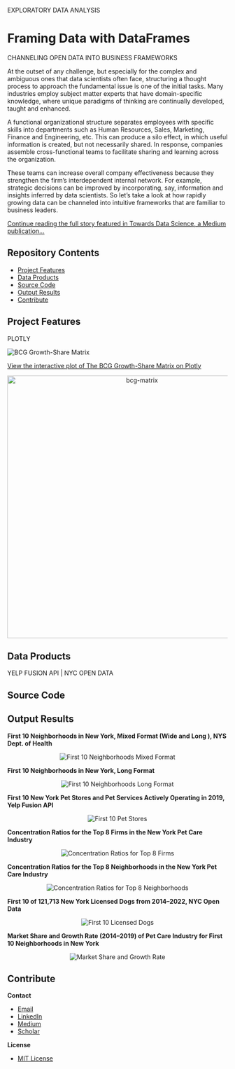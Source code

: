 EXPLORATORY DATA ANALYSIS
# Framing Data with DataFrames
CHANNELING OPEN DATA INTO BUSINESS FRAMEWORKS

At the outset of any challenge, but especially for the complex and ambiguous ones that data scientists often face, structuring a thought process to approach the fundamental issue is one of the initial tasks. Many industries employ subject matter experts that have domain-specific knowledge, where unique paradigms of thinking are continually developed, taught and enhanced.

A functional organizational structure separates employees with specific skills into departments such as Human Resources, Sales, Marketing, Finance and Engineering, etc. This can produce a silo effect, in which useful information is created, but not necessarily shared. In response, companies assemble cross-functional teams to facilitate sharing and learning across the organization.

These teams can increase overall company effectiveness because they strengthen the firm’s interdependent internal network. For example, strategic decisions can be improved by incorporating, say, information and insights inferred by data scientists. So let’s take a look at how rapidly growing data can be channeled into intuitive frameworks that are familiar to business leaders.

[Continue reading the full story featured in Towards Data Science, a Medium publication...](https://towardsdatascience.com/framing-data-with-dataframes-d9b7ce012be5?source=friends_link&sk=0866bef9af6443371ada8b3ed6753e67)

## Repository Contents

* [Project Features](#project-features)
* [Data Products](#data-products)
* [Source Code](#source-code)
* [Output Results](#output-results)
* [Contribute](#contribute)

## Project Features
PLOTLY

![BCG Growth-Share Matrix](/img/01_Growth_Share_Matrix_of_Licensed_Dogs.jpeg)

[View the interactive plot of The BCG Growth-Share Matrix on Plotly](https://plot.ly/~adam.c.dick/2/growth-share-matrix-of-licensed-dogs-in-new-york-by-neighborhood/)

<div>
    <a href="https://plot.ly/~adam.c.dick/2/?share_key=DDtPF3A6fh2n6MzosKmJUX" target="_blank" title="bcg-matrix" style="display: block; text-align: center;"><img src="https://plot.ly/~adam.c.dick/2.png?share_key=DDtPF3A6fh2n6MzosKmJUX" alt="bcg-matrix" style="max-width: 100%;width: 600px;"  width="600" onerror="this.onerror=null;this.src='https://plot.ly/404.png';" /></a>
    <script data-plotly="adam.c.dick:2" sharekey-plotly="DDtPF3A6fh2n6MzosKmJUX" src="https://plot.ly/embed.js" async></script>
</div>

## Data Products
YELP FUSION API | NYC OPEN DATA

## Source Code

## Output Results

**First 10 Neighborhoods in New York, Mixed Format (Wide and Long ), NYS Dept. of Health**<br>

<p align="center">
  <img src="/img/02_First_10_Neighborhoods_Mixed_Format.png" title="First 10 Neighborhoods Mixed Format">
</p>

**First 10 Neighborhoods in New York, Long Format**<br>

<p align="center">
  <img src="/img/03_First_10_Neighborhoods_Long_Format.png" title="First 10 Neighborhoods Long Format">
</p>

**First 10 New York Pet Stores and Pet Services Actively Operating in 2019, Yelp Fusion API**<br>

<p align="center">
  <img src="/img/04_First_10_Pet_Stores.png" title="First 10 Pet Stores">
</p>

**Concentration Ratios for the Top 8 Firms in the New York Pet Care Industry**<br>

<p align="center">
  <img src="/img/05_Concentration_Ratios_for_Top_8_Firms.png" title="Concentration Ratios for Top 8 Firms">
</p>

**Concentration Ratios for the Top 8 Neighborhoods in the New York Pet Care Industry**<br>

<p align="center">
  <img src="/img/06_Concentration_Ratios_for_Top_8_Neighborhoods.png" title="Concentration Ratios for Top 8 Neighborhoods">
</p>

**First 10 of 121,713 New York Licensed Dogs from 2014–2022, NYC Open Data**<br>
<p align="center">
  <img src="/img/07_First_10_Licensed_Dogs.png" title="First 10 Licensed Dogs">
</p>

**Market Share and Growth Rate (2014–2019) of Pet Care Industry for First 10 Neighborhoods in New York**<br>

<p align="center">
  <img src="/img/08_Market_Share_and_Growth_Rate.png" title="Market Share and Growth Rate">
</p>

## Contribute

**Contact**
* [Email](mailto:adam.c.dick@gmail.com)
* [LinkedIn](https://www.linkedin.com/in/adamcdick/)
* [Medium](https://medium.com/@adam.c.dick)
* [Scholar](https://scholar.google.com/citations?user=eMO88ogAAAAJ&hl=en)

**License**
* [MIT License](https://github.com/acdick/framing_data_with_dataframes/blob/master/LICENSE)